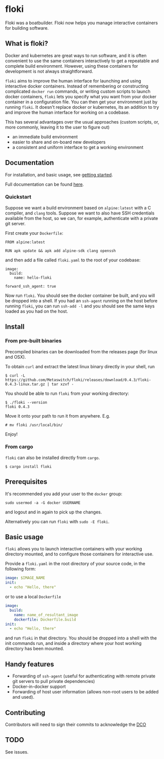 # floki

Floki was a boatbuilder. Floki now helps you manage interactive containers for building software.

## What is floki?

Docker and kubernetes are great ways to run software, and it is often convenient to use the same containers interactively to get a repeatable and complete build environment. However, using these containers for development is not always straightforward.

`floki` aims to improve the human interface for launching and using interactive docker containers. Instead of remembering or constructing complicated `docker run` commands, or writing custom scripts to launch docker containers, `floki` lets you specify what you want from your docker container in a configuration file. You can then get your environment just by running `floki`. It doesn't replace docker or kubernetes, its an addition to try and improve the human interface for working on a codebase.

This has several advantages over the usual approaches (custom scripts, or, more commonly, leaving it to the user to figure out)

- an immediate build environment
- easier to share and on-board new developers
- a consistent and uniform interface to get a working environment

## Documentation

For installation, and basic usage, see [getting started](https://metaswitch.github.io/floki/documentation/getting-started/).

Full documentation can be found [here](https://metaswitch.github.io/floki/).

### Quickstart

Suppose we want a build environment based on `alpine:latest` with a C compiler, and `clang` tools. Suppose we want to also have SSH credentials available from the host, so we can, for example, authenticate with a private git server.

First create your `Dockerfile`:

```
FROM alpine:latest

RUN apk update && apk add alpine-sdk clang openssh
```

and then add a file called `floki.yaml` to the root of your codebase:


```
image:
  build:
    name: hello-floki

forward_ssh_agent: true
```

Now run `floki`. You should see the docker container be built, and you will be dropped into a shell. If you had an `ssh-agent` running on the host before running `floki`, you can run `ssh-add -l` and you should see the same keys loaded as you had on the host.

## Install

### From pre-built binaries

Precompiled binaries can be downloaded from the releases page (for linux and OSX).

To obtain `curl` and extract the latest linux binary directly in your shell, run

```
$ curl -L https://github.com/Metaswitch/floki/releases/download/0.4.3/floki-0.4.3-linux.tar.gz | tar xzvf -
```

You should be able to run `floki` from your working directory:

```
$ ./floki --version
floki 0.4.3
```

Move it onto your path to run it from anywhere. E.g.

```
# mv floki /usr/local/bin/
```

Enjoy!

### From cargo

`floki` can also be installed directly from `cargo`.

```
$ cargo install floki
```

## Prerequisites

It's recommended you add your user to the `docker` group:

```
sudo usermod -a -G docker USERNAME
```

and logout and in again to pick up the changes.

Alternatively you can run `floki` with `sudo -E floki`.

## Basic usage

`floki` allows you to launch interactive containers with your working directory mounted, and to configure those containers for interactive use.

Provide a `floki.yaml` in the root directory of your source code, in the following form:

```yaml
image: $IMAGE_NAME
init:
  - echo "Hello, there"
```

or to use a local `Dockerfile`

```yaml
image:
  build:
    name: name_of_resultant_image
    dockerfile: Dockerfile.build
init:
  - echo "Hello, there"
```

and run `floki` in that directory. You should be dropped into a shell with the init commands run, and inside a directory where your host working directory has been mounted.

## Handy features

- Forwarding of `ssh-agent` (useful for authenticating with remote private git servers to pull private dependencies)
- Docker-in-docker support
- Forwarding of host user information (allows non-root users to be added and used).

## Contributing

Contributors will need to sign their commits to acknowledge the [DCO](DCO)

## TODO

See issues.
